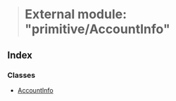 > # External module: "primitive/AccountInfo"

## Index

### Classes

* [AccountInfo](../classes/_primitive_accountinfo_.accountinfo.md)